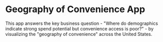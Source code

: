 # Geography of Convenience App
This app answers the key business question - "Where do demographics indicate strong spend potential but convenience access is poor?" - by visualizing the "geography of convenience" across the United States.